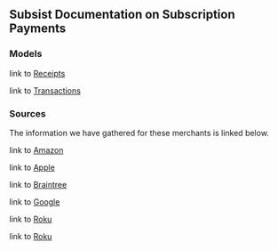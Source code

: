 ## Subsist Documentation on Subscription Payments

### Models

link to [Receipts](/models/receipts)

link to [Transactions](/models/transactions)

### Sources 

The information we have gathered for these merchants is linked below.

link to [Amazon](/sources/amazon)

link to [Apple](/sources/apple)

link to [Braintree](/sources/braintree)

link to [Google](/sources/google)

link to [Roku](/sources/roku)

link to [Roku](/sources/stripe)
